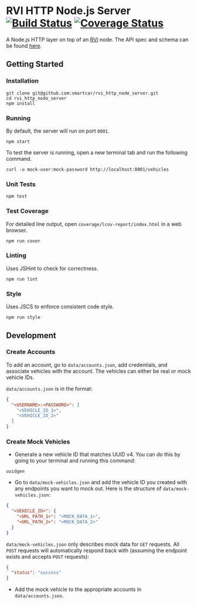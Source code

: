 # RVI HTTP Node.js Server [![Build Status](https://travis-ci.org/smartcar/rvi_http_node_server.svg?branch=master)](https://travis-ci.org/smartcar/rvi_http_node_server) [![Coverage Status](https://coveralls.io/repos/github/smartcar/rvi_http_node_server/badge.svg?branch=master)](https://coveralls.io/github/smartcar/rvi_http_node_server?branch=master)

A Node.js HTTP layer on top of an [RVI](https://github.com/PDXostc/rvi_core)
node. The API spec and schema can be found
[here](https://github.com/smartcar/rvi_http_api_spec).

## Getting Started

### Installation

```
git clone git@github.com:smartcar/rvi_http_node_server.git
cd rvi_http_node_server
npm install
```

### Running

By default, the server will run on port `8001`.


```
npm start
```

To test the server is running, open a new terminal tab and run the following
command.

```
curl -u mock-user:mock-password http://localhost:8001/vehicles
```


### Unit Tests

```
npm test
```

### Test Coverage

For detailed line output, open `coverage/lcov-report/index.html` in a web
browser.

```
npm run cover
```

### Linting

Uses JSHint to check for correctness.

```
npm run lint
```

### Style

Uses JSCS to enforce consistent code style.

```
npm run style
```

## Development

### Create Accounts

To add an account, go to `data/accounts.json`, add credentials, and associate
vehicles with the account. The vehicles can either be real or mock vehicle IDs.

`data/accounts.json` is in the format:

```json
{
  "<USERNAME>:<PASSWORD>": [
    "<VEHICLE_ID_1>",
    "<VEHICLE_ID_2>"
  ]
}
```

### Create Mock Vehicles

+ Generate a new vehicle ID that matches UUID v4. You can do this by going to
your terminal and running this command:

```
uuidgen
```

+ Go to `data/mock-vehicles.json` and add the vehicle ID you created with any
endpoints you want to mock out. Here is the structure of
`data/mock-vehicles.json`:

```json
{
  "<VEHICLE_ID>": {
    "<URL_PATH_1>": "<MOCK_DATA_1>",
    "<URL_PATH_2>": "<MOCK_DATA_2>"
  }
}
```

`data/mock-vehicles.json` only describes mock data for `GET` requests. All
`POST` requests will automatically respond back with (assuming the endpoint
exists and accepts `POST` requests):

```json
{
  "status": "success"
}
```

+ Add the mock vehicle to the appropriate accounts in `data/accounts.json`.
